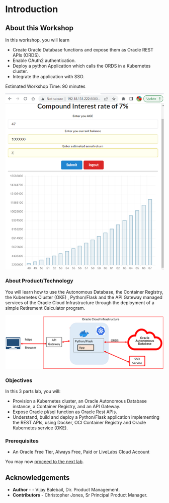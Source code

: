 # Introduction

## About this Workshop

In this workshop, you will learn
- Create Oracle Database functions and expose them as Oracle REST APIs (ORDS).
- Enable OAuth2 authentication.
- Deploy a python Application which calls the ORDS in a Kubernetes cluster.
- Integrate the application with SSO.

Estimated Workshop Time: 90 minutes

![](./images/Application1.png " ")

### About Product/Technology

You will learn how to use the Autonomous Database, the Container Registry, the Kubernetes Cluster (OKE) , Python/Flask  and the API Gateway managed services of the Oracle Cloud Infrastructure through the deployment of a simple Retirement Calculator program.

![](./images/FullstackArch2.png " ")

### Objectives

In this 3 parts lab, you will:
* Provision a Kubernetes cluster, an Oracle Autonomous Database instance, a Container Registry, and an API Gateway.
* Expose Oracle pl/sql function as Oracle Rest APIs.
* Understand, build and deploy a Python/Flask application implementing the REST APIs, using Docker, OCI Container Registry and Oracle Kubernetes service (OKE).

### Prerequisites

* An Oracle Free Tier, Always Free, Paid or LiveLabs Cloud Account

You may now [proceed to the next lab](#next).

## Acknowledgements

* **Author** -  - Vijay Balebail, Dir. Product Management.
* **Contributors** - Christopher Jones, Sr Principal Product Manager.

